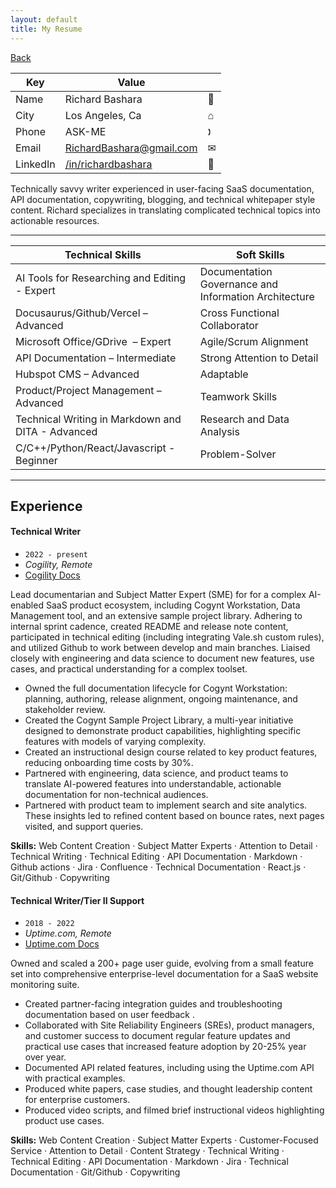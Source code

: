 ```yaml
---
layout: default
title: My Resume
---
```


[Back](index.html)

|  Key | Value  |   |
|---|---|---|
| Name | Richard Bashara | 🧑 |
| City  | Los Angeles, Ca   | ⌂ |
| Phone  | ASK-ME   | 🕽  |
| Email  | [RichardBashara@gmail.com](mailto:richardbashara@gmail.com)  | ✉  |
| LinkedIn | [/in/richardbashara](https://www.linkedin.com/in/richardbashara/) | 💼  |

Technically savvy writer experienced in user-facing SaaS documentation, API documentation, copywriting, blogging, and technical whitepaper style content. Richard specializes in translating complicated technical topics into actionable resources. 

--------------

| Technical Skills | Soft Skills |
| ----- | ---- |
| AI Tools for Researching and Editing - Expert | Documentation Governance and Information Architecture |
| Docusaurus/Github/Vercel – Advanced    | Cross Functional Collaborator |
| Microsoft Office/GDrive  – Expert | Agile/Scrum Alignment |
| API Documentation – Intermediate | Strong Attention to Detail |
| Hubspot CMS – Advanced | Adaptable |
| Product/Project Management – Advanced | Teamwork Skills |
| Technical Writing in Markdown and DITA - Advanced | Research and Data Analysis |
| C/C++/Python/React/Javascript - Beginner | Problem-Solver  |

--------------

## Experience


#### Technical Writer

* ``2022 - present``
* _Cogility, Remote_
* [Cogility Docs](docs.cogility.com)

Lead documentarian and Subject Matter Expert (SME) for for a complex AI-enabled SaaS product ecosystem, including  Cogynt Workstation, Data Management tool, and an extensive sample project library. Adhering to internal sprint cadence, created README and release note content, participated in technical editing (including integrating Vale.sh custom rules), and utilized Github to work between develop and main branches. Liaised closely with engineering and data science to document new features, use cases, and practical understanding for a complex toolset.  

* Owned the full documentation lifecycle for Cogynt Workstation: planning, authoring, release alignment, ongoing maintenance, and stakeholder review.
* Created the Cogynt Sample Project Library, a multi-year initiative designed to demonstrate product capabilities, highlighting specific features with models of varying complexity. 
* Created an instructional design course related to key product features, reducing onboarding time costs by 30%. 
* Partnered with engineering, data science, and product teams to translate AI-powered features into understandable, actionable documentation for non-technical audiences.
* Partnered with product team to implement search and site analytics. These insights led to refined content based on bounce rates, next pages visited, and support queries. 


**Skills:** Web Content Creation · Subject Matter Experts · Attention to Detail · Technical Writing · Technical Editing · API Documentation · Markdown · Github actions · Jira · Confluence · Technical Documentation · React.js · Git/Github · Copywriting


#### Technical Writer/Tier II Support

* ``2018 - 2022``
* _Uptime.com, Remote_
* [Uptime.com Docs](support.uptime.com)

Owned and scaled a 200+ page user guide, evolving from a small feature set into comprehensive enterprise-level documentation for a SaaS website monitoring suite.

* Created partner-facing integration guides and troubleshooting documentation based on user feedback .
* Collaborated with Site Reliability Engineers (SREs), product managers, and customer success to document regular feature updates and practical use cases that increased feature adoption by 20-25% year over year.
* Documented API related features, including using the Uptime.com API with practical examples. 
* Produced white papers, case studies, and thought leadership content for enterprise customers.
* Produced video scripts, and filmed brief instructional videos highlighting product use cases.


**Skills:** Web Content Creation · Subject Matter Experts · Customer-Focused Service · Attention to Detail · Content Strategy · Technical Writing · Technical Editing · API Documentation · Markdown · Jira · Technical Documentation · Git/Github · Copywriting

